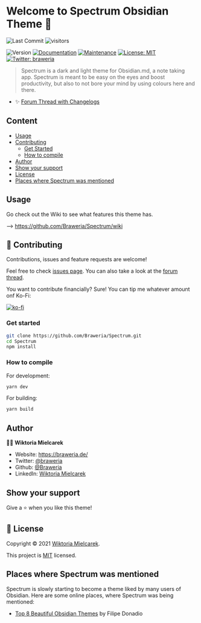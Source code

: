 # Welcome to Spectrum Obsidian Theme 👋
![Last Commit](https://img.shields.io/github/last-commit/braweria/Spectrum?style=for-the-badge) ![visitors](https://visitor-badge.laobi.icu/badge?page_id=braweria.Spectrum)  

![Version](https://img.shields.io/badge/version-0.17.0-blue?style=for-the-badge)
[![Documentation](https://img.shields.io/badge/documentation-yes-brightgreen?style=for-the-badge)](https://github.com/Braweria/Spectrum#readme)
[![Maintenance](https://img.shields.io/badge/Maintained%3F-yes-green?style=for-the-badge)](https://github.com/Braweria/Spectrum/graphs/commit-activity)
[![License: MIT](https://img.shields.io/github/license/Braweria/Spectrum?style=for-the-badge)](https://github.com/Braweria/Spectrum/blob/master/LICENSE)
[![Twitter: braweria](https://img.shields.io/twitter/follow/braweria.svg?style=social)](https://twitter.com/braweria)

> Spectrum is a dark and light theme for Obsidian.md, a note taking app. Spectrum is meant to be easy on the eyes and boost productivity, but also to not bore your mind by using colours here and there.

- ✨ [Forum Thread with Changelogs](https://forum.obsidian.md/t/12688)

## Content

- [Usage](#Usage)
- [Contributing](#-Contributing)
  - [Get Started](#Get-Started)
  - [How to compile](#How-to-compile)
- [Author](#Author)
- [Show your support](#Show-your-support)
- [License](#-License)
- [Places where Spectrum was mentioned](#Places-where-Spectrum-was-mentioned)


## Usage

Go check out the Wiki to see what features this theme has.  

--> https://github.com/Braweria/Spectrum/wiki
## 🤝 Contributing

Contributions, issues and feature requests are welcome!

Feel free to check [issues page](https://github.com/Braweria/Spectrum/issues). You can also take a look at the [forum thread](https://forum.obsidian.md/t/12688).

You want to contribute financially? Sure! You can tip me whatever amount onf Ko-Fi:  

[![ko-fi](https://ko-fi.com/img/githubbutton_sm.svg)](https://ko-fi.com/D1D85QWKJ)

### Get started 

```sh
git clone https://github.com/Braweria/Spectrum.git
cd Spectrum
npm install
```

### How to compile

For development:

```sh
yarn dev
```

For building:

```sh
yarn build
```

## Author

👩‍💻 **Wiktoria Mielcarek**

* Website: https://braweria.de/
* Twitter: [@braweria](https://twitter.com/braweria)
* Github: [@Braweria](https://github.com/Braweria)
* LinkedIn: [Wiktoria Mielcarek](https://linkedin.com/in/wiktoria-mielcarek)


## Show your support

Give a ⭐️ when you like this theme!


## 📝 License

Copyright © 2021 [Wiktoria Mielcarek](https://github.com/Braweria).

This project is [MIT](https://github.com/Braweria/Spectrum/blob/master/LICENSE) licensed.

## Places where Spectrum was mentioned

Spectrum is slowly starting to become a theme liked by many users of Obsidian. Here are some online places, where Spectrum was being mentioned:

- [Top 8 Beautiful Obsidian Themes](https://www.youtube.com/watch?v=JgtyQeWkXxE) by Filipe Donadio
